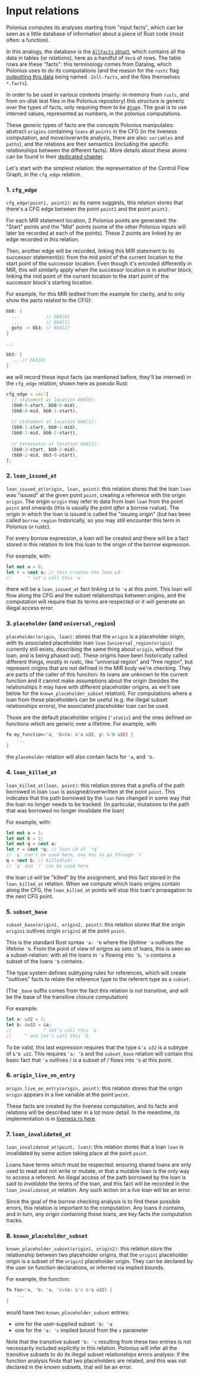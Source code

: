 # Input relations

Polonius computes its analyses starting from "input facts", which can be seen as a little database of information about a piece of Rust code (most often: a function).

In this analogy, the database is the [`AllFacts` struct](https://github.com/rust-lang/polonius/blob/2cf8336f7ff9932270160a392ca5be3c804b7f41/polonius-engine/src/facts.rs#L6-L81), which contains all the data in tables (or relations), here as a handful of `Vec`s of rows. The table rows are these "facts": this terminology comes from Datalog, which Polonius uses to do its computations (and the reason for the `rustc` flag [outputting this data](../generate_inputs.md) being named `-Znll-facts`, and the files themselves `*.facts`).

In order to be used in various contexts (mainly: in-memory from `rustc`, and from on-disk test files in the Polonius repository) this structure is generic over the types of facts, only requiring them to be [`Atom`](https://github.com/rust-lang/polonius/blob/2cf8336f7ff9932270160a392ca5be3c804b7f41/polonius-engine/src/facts.rs#L108-L112)s. The goal is to use interned values, represented as numbers, in the polonius computations. 

These generic types of facts are the concepts Polonius manipulates: abstract `origins` containing `loans` at `points` in the CFG (in the liveness computation, and move/overwrite analysis, there are also: `variables` and `paths`), and the relations are their semantics (including the specific relationships between the different facts). More details about these atoms can be found in their [dedicated chapter](./atoms.md).

Let's start with the simplest relation: the representation of the Control Flow Graph, in the `cfg_edge` relation.

### 1. `cfg_edge`

`cfg_edge(point1, point2)`: as its name suggests, this relation stores that there's a CFG edge between the point `point1` and the point `point2`.

For each MIR statement location, 2 Polonius points are generated: the "Start" points and the "Mid" points (some of the other Polonius inputs will later be recorded at each of the points). These 2 points are linked by an edge recorded in this relation.

Then, another edge will be recorded, linking this MIR statement to its successor statement(s): from the mid point of the current location to the start point of the successor location. Even though it's encoded differently in MIR, this will similarly apply when the successor location is in another block, linking the mid point of the current location to the start point of the successor block's starting location.

For example, for this MIR (edited from the example for clarity, and to only show the parts related to the CFG):

```rust
bb0: {
  ...          // bb0[0]
  ...          // bb0[1]
  goto -> bb3; // bb0[2]
}

...

bb3: {
  ... // bb3[0]
}

```

we will record these input facts (as mentioned before, they'll be interned) in the `cfg_edge` relation, shown here as pseudo Rust:

```rust
cfg_edge = vec![
  // statement at location bb0[0]:
  (bb0-0-start, bb0-0-mid),
  (bb0-0-mid, bb0-1-start),
  
  // statement at location bb0[1]:
  (bb0-1-start, bb0-1-mid),
  (bb0-1-mid, bb0-2-start),
  
  // terminator at location bb0[2]:
  (bb0-2-start, bb0-2-mid),
  (bb0-2-mid, bb3-0-start),
];
```

### 2. `loan_issued_at`

`loan_issued_at(origin, loan, point)`: this relation stores that the loan `loan` was "issued" at the given point `point`, creating a reference with the origin `origin`. The origin `origin` may refer to data from loan `loan` from the point `point` and onwards (this is usually the point *after* a borrow rvalue). The origin in which the loan is issued is called the "issuing origin" (but has been called `borrow_region` historically, so you may still encounter this term in Polonius or rustc).

For every borrow expression, a loan will be created and there will be a fact stored in this relation to link this loan to the origin of the borrow expression.

For example, with:

```rust
let mut a = 0;
let r = &mut a; // this creates the loan L0
//      ^ let's call this 'a
```

there will be a `loan_issued_at` fact linking `L0` to `'a` at this point. This loan will flow along the CFG and the subset relationships between origins, and the computation will require that its terms are respected or it will generate an illegal access error.

### 3. `placeholder` (and `universal_region`)

`placeholder(origin, loan)`: stores that the `origin` is a placeholder origin, with its associated placeholder loan `loan` (`universal_region(origin)` currently still exists, describing the same thing about `origin`, without the loan, and is being phased out). These origins have been historically called different things, mostly in rustc, like "universal region" and "free region", but represent origins that are not defined in the MIR body we're checking. They are parts of the caller of this function: its loans are unknown to the current function and it cannot make assumptions about the origin (besides the relationships it may have with different placeholder origins, as we'll see below for the `known_placeholder_subset` relation). For computations where a loan from these placeholders can be useful (e.g. the illegal subset relationships errors), the associated placeholder loan can be used.

Those are the default placeholder origins (`'static`) and the ones defined on functions which are generic over a lifetime. For example, with

```rust
fn my_function<'a, 'b>(x: &'a u32, y: &'b u32) {
    ...
}
```

the `placeholder` relation will also contain facts for `'a`, and `'b`.

### 4. `loan_killed_at`

`loan_killed_at(loan, point)`: this relation stores that a prefix of the path borrowed in loan `loan` is assigned/overwritten at the point `point`. This indicates that the path borrowed by the `loan` has changed in some way that the loan no longer needs to be tracked. (In particular, mutations to the path that was borrowed no longer invalidate the loan)

For example, with:

```rust
let mut a = 1;
let mut b = 2;
let mut q = &mut a;
let r = &mut *q; // loan L0 of `*q`
// `q` can't be used here, one has to go through `r`
q = &mut b; // killed(L0)
// `q` and `r` can be used here
```

the loan `L0` will be "killed" by the assignment, and this fact stored in the `loan_killed_at` relation. When we compute which loans origins contain along the CFG, the `loan_killed_at` points will stop this loan's propagation to the next CFG point.

### 5. `subset_base`

`subset_base(origin1, origin2, point)`: this relation stores that the origin `origin1` outlives origin `origin2` at the point `point`.

This is the standard Rust syntax `'a: 'b` where the *lifetime* `'a` outlives the lifetime `'b`. From the point of view of origins as sets of loans, this is seen as a subset-relation: with all the loans in `'a` flowing into `'b`, `'a` contains a subset of the loans `'b` contains. 

The type system defines subtyping rules for references, which will create "outlives" facts to relate the reference type to the referent type as a `subset`.

(The `_base` suffix comes from the fact this relation is not transitive, and will be the base of the transitive closure computation)

For example:

```rust
let a: u32 = 1;
let b: &u32 = &a;
//            ^ let's call this 'a
//     ^ and let's call this 'b
```

To be valid, this last expression requires that the type `&'a u32` is a subtype of `&'b u32`. This requires `'a: 'b` and the `subset_base` relation will contain this basic fact that `'a` outlives / is a subset of / flows into `'b` at this point.

### 6. `origin_live_on_entry`

`origin_live_on_entry(origin, point)`: this relation stores that the origin `origin` appears in a live variable at the point `point`.

These facts are created by the liveness computation, and its facts and relations will be described later in a lot more detail. In the meantime, its implementation is in [liveness.rs here](https://github.com/rust-lang/polonius/blob/master/polonius-engine/src/output/liveness.rs).

### 7. `loan_invalidated_at`

`loan_invalidated_at(point, loan)`: this relation stores that a loan `loan` is invalidated by some action taking place at the point `point`.

Loans have terms which must be respected: ensuring shared loans are only used to read and not write or mutate, or that a mutable loan is the only way to access a referent. An illegal access of the path borrowed by the loan is said to *invalidate* the terms of the loan, and this fact will be recorded in the `loan_invalidated_at` relation. Any such action on a *live* loan will be an error.

Since the goal of the borrow checking analysis is to find these possible errors, this relation is important to the computation. Any loans it contains, and in turn, any origin containing those loans, are key facts the computation tracks.

### 8. `known_placeholder_subset`

`known_placeholder_subset(origin1, origin2)`: this relation store the relationship between two placeholder origins, that the `origin1` placeholder origin is a subset of the `origin2` placeholder origin. They can be declared by the user on function declarations, or inferred via implied bounds.

For example, the function:

```rust
fn foo<'a, 'b: 'a, 'c>(x: &'c &'a u32) {
    ...
}
```

would have two `known_placeholder_subset` entries:
- one for the user-supplied subset `'b: 'a`
- one for the `'a: 'c` implied bound from the `x` parameter

Note that the transitive subset `'b: 'c` resulting from these two entries is not necessarily included explicitly in this relation. Polonius will infer all the transitive subsets to do its illegal subset relationships errors analysis: if the function analysis finds that two placeholders are related, and this was not declared in the known subsets, that will be an error.
